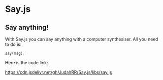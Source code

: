 # Say.js
## Say anything!

With Say.js you can say anything with a computer synthesiser. All you need to do is:

`say(msg);`

Here is the code link:

https://cdn.jsdelivr.net/gh/JudahRR/Say.js/libs/say.js

